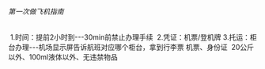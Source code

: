 ###### 第一次做飞机指南

​		1.时间：提前2小时到---30min前禁止办理手续
​		2.凭证：机票/登机牌
​		3.托运：柜台办理---机场显示屏告诉航班对应哪个柜台，拿到行李票
​				机票、身份证
​				20公斤以外、100ml液体以外、无违禁物品